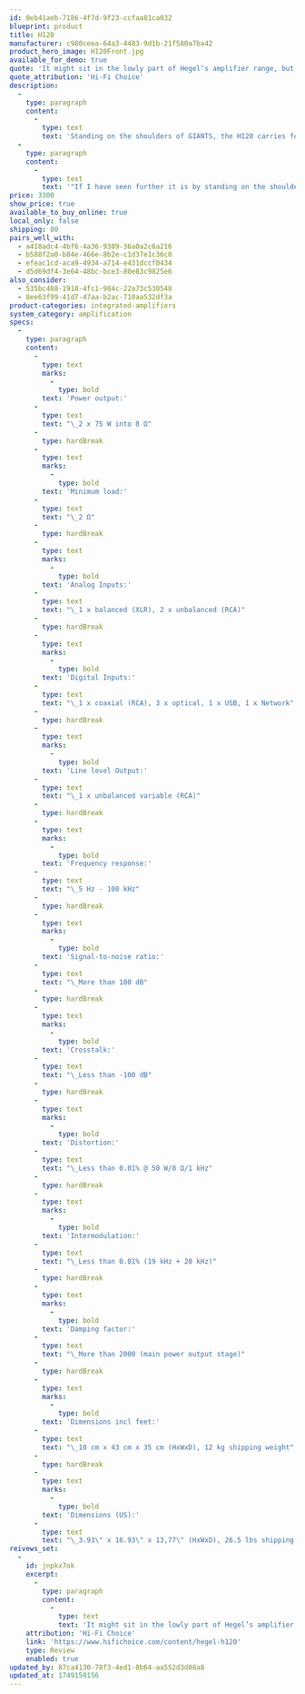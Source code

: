 ```yaml
---
id: 0eb41aeb-7186-4f7d-9f23-ccfaa81ca032
blueprint: product
title: H120
manufacturer: c980ceea-64a3-4483-9d1b-21f580a7ba42
product_hero_image: H120Front.jpg
available_for_demo: true
quote: 'It might sit in the lowly part of Hegel’s amplifier range, but the H120 delivers as much excellence as many will ever need.'
quote_attribution: 'Hi-Fi Choice'
description:
  -
    type: paragraph
    content:
      -
        type: text
        text: 'Standing on the shoulders of GIANTS, the H120 carries forward the proud history of HEGEL amplifiers. The multi award winning designs that over the years have dazzled listeners with their combination of raw dynamics and delicate naturality. The H120 carries that legacy with it, but in a smaller and more affordable package.'
  -
    type: paragraph
    content:
      -
        type: text
        text: '"If I have seen further it is by standing on the shoulders of Giants" - said Isaac Newton in 1675. Without comparing ourselves to Isaac, we claim the same for the H120. It is a relatively affordable integrated amplifier that would not have been possible, were it not for its brothers leading up to its design. The Hegel H120 is a small step up from our entry level amplifiers in terms of price, but it is (and we refrain from the obvious quotes here) a solid step up in features and performance. The significantly larger power supply creates a more dynamic sound and for combining with large loudspeakers presenting more challenging drive loads. The digital section is taken directly from its bigger siblings, and this is really the core of the H120. We see the typical user of the H120 as people who are into digital music streaming. For the money we claim that the H120 does that better than anything else.'
price: 3300
show_price: true
available_to_buy_online: true
local_only: false
shipping: 80
pairs_well_with:
  - a418adc4-4bf6-4a36-9309-36a0a2c6a216
  - b588f2a0-b84e-466e-8b2e-c1d37e1c36c0
  - efeac1cd-aca9-4934-a714-e431dccf0434
  - d5d69df4-3e64-48bc-bce3-80e83c9825e6
also_consider:
  - 535bc488-1918-4fc1-984c-22a73c530548
  - 8ee63f99-41d7-47aa-b2ac-710aa532df3a
product-categories: integrated-amplifiers
system_category: amplification
specs:
  -
    type: paragraph
    content:
      -
        type: text
        marks:
          -
            type: bold
        text: 'Power output:'
      -
        type: text
        text: "\_2 x 75 W into 8 Ω"
      -
        type: hardBreak
      -
        type: text
        marks:
          -
            type: bold
        text: 'Minimum load:'
      -
        type: text
        text: "\_2 Ω"
      -
        type: hardBreak
      -
        type: text
        marks:
          -
            type: bold
        text: 'Analog Inputs:'
      -
        type: text
        text: "\_1 x balanced (XLR), 2 x unbalanced (RCA)"
      -
        type: hardBreak
      -
        type: text
        marks:
          -
            type: bold
        text: 'Digital Inputs:'
      -
        type: text
        text: "\_1 x coaxial (RCA), 3 x optical, 1 x USB, 1 x Network"
      -
        type: hardBreak
      -
        type: text
        marks:
          -
            type: bold
        text: 'Line level Output:'
      -
        type: text
        text: "\_1 x unbalanced variable (RCA)"
      -
        type: hardBreak
      -
        type: text
        marks:
          -
            type: bold
        text: 'Frequency response:'
      -
        type: text
        text: "\_5 Hz - 100 kHz"
      -
        type: hardBreak
      -
        type: text
        marks:
          -
            type: bold
        text: 'Signal-to-noise ratio:'
      -
        type: text
        text: "\_More than 100 dB"
      -
        type: hardBreak
      -
        type: text
        marks:
          -
            type: bold
        text: 'Crosstalk:'
      -
        type: text
        text: "\_Less than -100 dB"
      -
        type: hardBreak
      -
        type: text
        marks:
          -
            type: bold
        text: 'Distortion:'
      -
        type: text
        text: "\_Less than 0.01% @ 50 W/8 Ω/1 kHz"
      -
        type: hardBreak
      -
        type: text
        marks:
          -
            type: bold
        text: 'Intermodulation:'
      -
        type: text
        text: "\_Less than 0.01% (19 kHz + 20 kHz)"
      -
        type: hardBreak
      -
        type: text
        marks:
          -
            type: bold
        text: 'Damping factor:'
      -
        type: text
        text: "\_More than 2000 (main power output stage)"
      -
        type: hardBreak
      -
        type: text
        marks:
          -
            type: bold
        text: 'Dimensions incl feet:'
      -
        type: text
        text: "\_10 cm x 43 cm x 35 cm (HxWxD), 12 kg shipping weight"
      -
        type: hardBreak
      -
        type: text
        marks:
          -
            type: bold
        text: 'Dimensions (US):'
      -
        type: text
        text: "\_3.93\" x 16.93\" x 13,77\" (HxWxD), 26.5 lbs shipping weight"
reivews_set:
  -
    id: jnpkx7ok
    excerpt:
      -
        type: paragraph
        content:
          -
            type: text
            text: 'It might sit in the lowly part of Hegel’s amplifier range, but the H120 delivers as much excellence as many will ever need.'
    attribution: 'Hi-Fi Choice'
    link: 'https://www.hifichoice.com/content/hegel-h120'
    type: Review
    enabled: true
updated_by: 87ca4130-78f3-4ed1-8b64-aa552d3d08a8
updated_at: 1749150156
---
```

